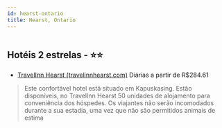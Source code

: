 ```yaml
---
id: hearst-ontario
title: Hearst, Ontario
---
```


<center><img src="http://photos.hotelbeds.com/giata/35/354724/354724a_hb_a_007.jpg" alt="" /></center>


## Hotéis 2 estrelas - ⭐️⭐️

-    [TravelInn Hearst (travelinnhearst.com)](https://www.hurb.com/hoteis/hearst/travelinn-hearst-travelinnhearst-com-JNP-JP090592?cmp=18055) Diárias a partir de R$284.61
   > Este confortável hotel está situado em Kapuskasing. Estão disponíveis, no TravelInn Hearst 50 unidades de alojamento para conveniência dos hóspedes. Os viajantes não serão incomodados durante a sua estadia, uma vez que não são permitidos animais de estima
